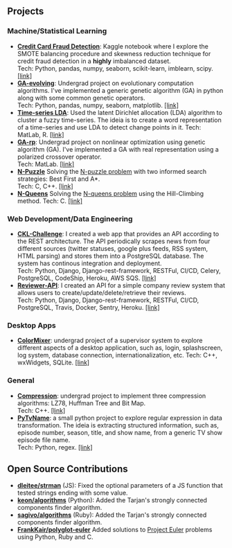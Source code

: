 ## Projects

### Machine/Statistical Learning
* [**Credit Card Fraud Detection**](https://www.kaggle.com/murilocamargos/credit-fraud-detection-with-smote): Kaggle notebook where I explore the SMOTE balancing procedure and skewness reduction technique for credit fraud detection in a **highly** imbalanced dataset.  
Tech: Python, pandas, numpy, seaborn, scikit-learn, imblearn, scipy. [[link]](https://www.kaggle.com/murilocamargos/credit-fraud-detection-with-smote)
* [**GA-evolving**](https://github.com/murilocamargos/ga-evolving): Undergrad project on evolutionary computation algorithms. I've implemented a generic genetic algorithm (GA) in python along with some common genetic operators.  
Tech: Python, pandas, numpy, seaborn, matplotlib. [[link]](https://github.com/murilocamargos/ga-evolving)
* [**Time-series LDA**](https://github.com/murilocamargos/time-series-lda): Used the latent Dirichlet allocation (LDA) algorithm to cluster a fuzzy time-series. The ideia is to create a word representation of a time-series and use LDA to detect change points in it.
Tech: MatLab, R. [[link]](https://github.com/murilocamargos/time-series-lda)
* [**GA-rp**](https://github.com/murilocamargos/no-agrp): Undergrad project on nonlinear optimization using genetic algorithm (GA). I've implemented a GA with real representation using a polarized crossover operator.  
Tech: MatLab. [[link]](https://github.com/murilocamargos/no-agrp)
* [**N-Puzzle**](https://github.com/murilocamargos/aedsiii-npuzzle) Solving the [N-puzzle problem](http://tristanpenman.com/demos/n-puzzle/) with two informed search strategies: Best First and A*.  
Tech: C, C++. [[link]](https://github.com/murilocamargos/aedsiii-npuzzle)
* [**N-Queens**](https://github.com/murilocamargos/aedsiii-nqueens) Solving the [N-queens problem](http://www.math.utah.edu/~alfeld/queens/queens.html.) using the Hill-Climbing method.
Tech: C. [[link]](https://github.com/murilocamargos/aedsiii-nqueens)

### Web Development/Data Engineering
* [**CKL-Challenge**](https://github.com/murilocamargos/ckl-challenge): I created a web app that provides an API according to the REST architecture. The API periodically scrapes news from four different sources (twitter statuses, google plus feeds, RSS system, HTML parsing) and stores them into a PostgreSQL database. The system has continous integration and deployment.  
Tech: Python, Django, Django-rest-framework, RESTFul, CI/CD, Celery, PostgreSQL, CodeShip, Heroku, AWS SQS. [[link]](https://github.com/murilocamargos/ckl-challenge)
* [**Reviewer-API**](https://github.com/murilocamargos/reviewer-api): I created an API for a simple company review system that allows users to create/update/delete/retrieve their reviews.  
Tech: Python, Django, Django-rest-framework, RESTFul, CI/CD, PostgreSQL, Travis, Docker, Sentry, Heroku. [[link]](https://github.com/murilocamargos/reviewer-api)

### Desktop Apps
* [**ColorMixer**](https://github.com/murilocamargos/pac-tpiii-colormixer): undergrad project of a supervisor system to explore different aspects of a desktop application, such as, login, splashscreen, log system, database connection, internationalization, etc.
Tech: C++, wxWidgets, SQLite. [[link]](https://github.com/murilocamargos/reviewer-api)

### General
* [**Compression**](https://github.com/murilocamargos/aedsiii-compression): undergrad project to implement three compression algorithms: LZ78, Huffman Tree and Bit Map.  
Tech: C++. [[link]](https://github.com/murilocamargos/aedsiii-compression)
* [**PyTvName**](https://github.com/murilocamargos/pytvname): a small python project to explore regular expression in data transformation. The ideia is extracting structured information, such as, episode number, season, title, and show name, from a generic TV show episode file name.  
Tech: Python, regex. [[link]](https://github.com/murilocamargos/pytvname)



## Open Source Contributions
* [**dleitee/strman**](https://github.com/dleitee/strman/pull/76) (JS): Fixed the optional parameters of a JS function that tested strings ending with some value.
* [**keon/algorithms**](https://github.com/keon/algorithms/pull/252) (Python): Added the Tarjan's strongly connected components finder algorithm.
* [**sagivo/algorithms**](https://github.com/sagivo/algorithms/pull/44) (Ruby): Added the Tarjan's strongly connected components finder algorithm.
* [**FrankKair/polyglot-euler**](https://github.com/FrankKair/polyglot-euler/pulls?q=is%3Apr+author%3Amurilocamargos+is%3Aclosed) Added solutions to [Project Euler](https://projecteuler.net/) problems using Python, Ruby and C.